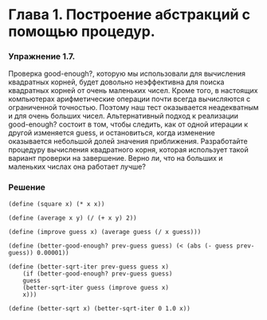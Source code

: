 # Глава 1. Построение абстракций с помощью процедур.
### Упражнение 1.7.

Проверка good-enough?, которую мы использовали для вычисления квадратных корней, будет
довольно неэффективна для поиска квадратных корней от очень маленьких чисел. Кроме того, в
настоящих компьютерах арифметические операции почти всегда вычисляются с ограниченной точностью. 
Поэтому наш тест оказывается неадекватным и для очень больших чисел. 
Альтернативный подход к реализации good-enough? состоит в том, чтобы следить, 
как от одной итерации к другой изменяется guess, и остановиться, когда изменение оказывается небольшой долей значения
приближения. 
Разработайте процедуру вычисления квадратного корня, которая использует такой
вариант проверки на завершение. Верно ли, что на больших и маленьких числах она работает
лучше?

### Решение

    (define (square x) (* x x))

    (define (average x y) (/ (+ x y) 2))

    (define (improve guess x) (average guess (/ x guess)))

    (define (better-good-enough? prev-guess guess) (< (abs (- guess prev-guess)) 0.00001))

    (define (better-sqrt-iter prev-guess guess x)
        (if (better-good-enough? prev-guess guess)
        guess
        (better-sqrt-iter guess (improve guess x)
        x)))
        
    (define (better-sqrt x) (better-sqrt-iter 0 1.0 x))
